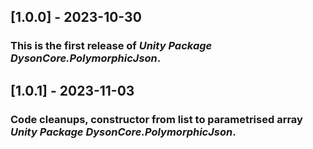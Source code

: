 ## [1.0.0] - 2023-10-30

### This is the first release of *Unity Package DysonCore.PolymorphicJson*.

## [1.0.1] - 2023-11-03

### Code cleanups, constructor from list to parametrised array  *Unity Package DysonCore.PolymorphicJson*.